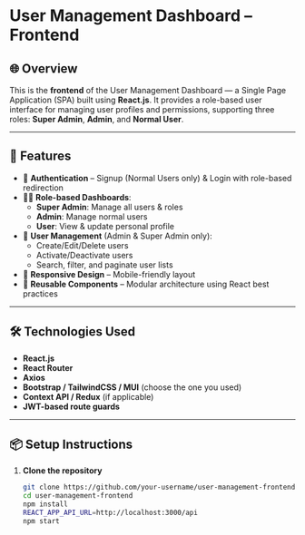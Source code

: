 # User Management Dashboard – Frontend

## 🌐 Overview

This is the **frontend** of the User Management Dashboard — a Single Page Application (SPA) built using **React.js**. It provides a role-based user interface for managing user profiles and permissions, supporting three roles: **Super Admin**, **Admin**, and **Normal User**.

---

## 🚀 Features

- 🔐 **Authentication** – Signup (Normal Users only) & Login with role-based redirection
- 🧑‍💼 **Role-based Dashboards**:
  - **Super Admin**: Manage all users & roles
  - **Admin**: Manage normal users
  - **User**: View & update personal profile
- 👥 **User Management** (Admin & Super Admin only):
  - Create/Edit/Delete users
  - Activate/Deactivate users
  - Search, filter, and paginate user lists
- 📱 **Responsive Design** – Mobile-friendly layout
- 🎨 **Reusable Components** – Modular architecture using React best practices

---

## 🛠️ Technologies Used

- **React.js**
- **React Router**
- **Axios**
- **Bootstrap / TailwindCSS / MUI** (choose the one you used)
- **Context API / Redux** (if applicable)
- **JWT-based route guards**

---

## 📦 Setup Instructions

1. **Clone the repository**  
   ```bash
   git clone https://github.com/your-username/user-management-frontend.git
   cd user-management-frontend
   npm install
   REACT_APP_API_URL=http://localhost:3000/api 
   npm start
